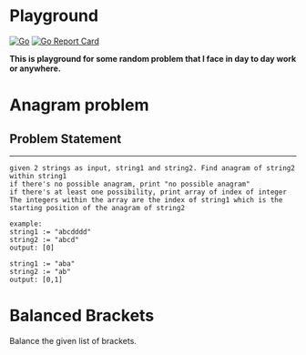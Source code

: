 # Playground

[![Go](https://github.com/itzmanish/go-playground/actions/workflows/go.yml/badge.svg)](https://github.com/itzmanish/go-playground/actions/workflows/go.yml) [![Go Report Card](https://goreportcard.com/badge/github.com/itzmanish/go-playground)](https://goreportcard.com/report/github.com/itzmanish/go-playground)

**This is playground for some random problem that I face in day to day work or anywhere.**

# Anagram problem

## Problem Statement

---

```
given 2 strings as input, string1 and string2. Find anagram of string2 within string1
if there's no possible anagram, print "no possible anagram"
if there's at least one possibility, print array of index of integer
The integers within the array are the index of string1 which is the starting position of the anagram of string2

example:
string1 := "abcdddd"
string2 := "abcd"
output: [0]

string1 := "aba"
string2 := "ab"
output: [0,1]
```

# Balanced Brackets

Balance the given list of brackets.
